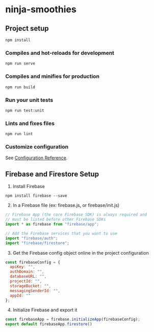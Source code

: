 # ninja-smoothies

## Project setup
```
npm install
```

### Compiles and hot-reloads for development
```
npm run serve
```

### Compiles and minifies for production
```
npm run build
```

### Run your unit tests
```
npm run test:unit
```

### Lints and fixes files
```
npm run lint
```

### Customize configuration
See [Configuration Reference](https://cli.vuejs.org/config/).


## Firebase and Firestore Setup

1. Install Firebase

```
npm install firebase --save
```

2. In a Firebase file (ex: firebase.js, or firebase/init.js)

```js
// Firebase App (the core Firebase SDK) is always required and
// must be listed before other Firebase SDKs
import * as firebase from "firebase/app";

// Add the Firebase services that you want to use
import "firebase/auth";
import "firebase/firestore";

```

3. Get the Firebase config object online in the project configuration

```js
const firebaseConfig = {
  apiKey: "",
  authDomain: "",
  databaseURL: "",
  projectId: "",
  storageBucket: "",
  messagingSenderId: "",
  appId: ""
};
```

4. Initialize Firebase and export it

```js
const firebaseApp = firebase.initializeApp(firebaseConfig);
export default firebaseApp.firestore()
```
